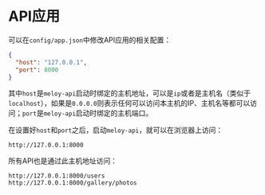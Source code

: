 # API应用

可以在`config/app.json`中修改API应用的相关配置：

```json
{
  "host": "127.0.0.1",
  "port": 8000
}
```

其中`host`是`meloy-api`启动时绑定的主机地址，可以是`ip`或者是主机名（类似于`localhost`），如果是`0.0.0.0`则表示任何可以访问本主机的IP、主机名等都可以访问；`port`是`meloy-api`启动时绑定的主机端口。

在设置好`host`和`port`之后，启动`meloy-api`，就可以在浏览器上访问：

```
http://127.0.0.1:8000
```

所有API也是通过此主机地址访问：

```
http://127.0.0.1:8000/users
http://127.0.0.1:8000/gallery/photos
```



